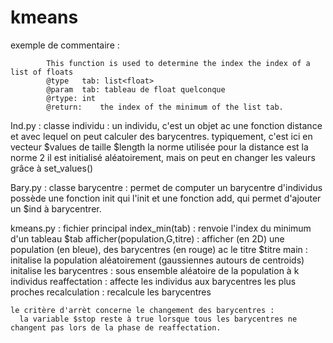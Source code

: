 # kmeans
exemple de commentaire :

            This function is used to determine the index the index of a list of floats
            @type	tab: list<float>
            @param	tab: tableau de float quelconque
            @rtype: int
            @return:	the index of the minimum of the list tab.



Ind.py : classe individu :
  un individu, c'est un objet ac une fonction distance et avec lequel on peut calculer des barycentres.
  typiquement, c'est ici en vecteur $values de taille $length
  la norme utilisée pour la distance est la norme 2
  il est initialisé aléatoirement, mais on peut en changer les valeurs grâce à set_values()
  
Bary.py : classe barycentre :
  permet de computer un barycentre d'individus
  possède une fonction init qui l'init et une fonction add, qui permet d'ajouter un $ind à barycentrer.
  
kmeans.py : fichier principal
  index_min(tab) : renvoie l'index du minimum d'un tableau $tab
  afficher(population,G,titre) : afficher (en 2D) une population (en bleue), des barycentres (en rouge) ac le titre $titre
  main : 
    initalise la population aléatoirement (gaussiennes autours de centroids)
    initalise les barycentres : sous ensemble aléatoire de la population à k individus
    reaffectation : affecte les individus aux barycentres les plus proches
    recalculation : recalcule les barycentres
  
    le critère d'arrèt concerne le changement des barycentres : 
      la variable $stop reste à true lorsque tous les barycentres ne changent pas lors de la phase de reaffectation.
      
